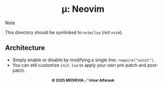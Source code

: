 <h1 align="center">μ: Neovim</h1>

> [!NOTE]
> This directory should be symlinked to `nvim/lua` (not `nvim`).

## Architecture

- Simply enable or disable by modifying a single line: `require("uinit")`.
- You can still customize `init.lua` to apply your own pre-patch and post-patch.

<p align="center"><sub><strong>© 2025 MEDRIVIA ／ Umar Alfarouk</strong></sub></p>
